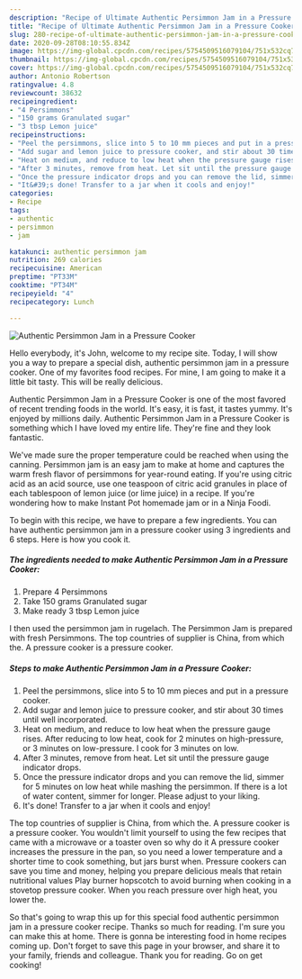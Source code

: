 ```yaml
---
description: "Recipe of Ultimate Authentic Persimmon Jam in a Pressure Cooker"
title: "Recipe of Ultimate Authentic Persimmon Jam in a Pressure Cooker"
slug: 280-recipe-of-ultimate-authentic-persimmon-jam-in-a-pressure-cooker
date: 2020-09-28T08:10:55.834Z
image: https://img-global.cpcdn.com/recipes/5754509516079104/751x532cq70/authentic-persimmon-jam-in-a-pressure-cooker-recipe-main-photo.jpg
thumbnail: https://img-global.cpcdn.com/recipes/5754509516079104/751x532cq70/authentic-persimmon-jam-in-a-pressure-cooker-recipe-main-photo.jpg
cover: https://img-global.cpcdn.com/recipes/5754509516079104/751x532cq70/authentic-persimmon-jam-in-a-pressure-cooker-recipe-main-photo.jpg
author: Antonio Robertson
ratingvalue: 4.8
reviewcount: 38632
recipeingredient:
- "4 Persimmons"
- "150 grams Granulated sugar"
- "3 tbsp Lemon juice"
recipeinstructions:
- "Peel the persimmons, slice into 5 to 10 mm pieces and put in a pressure cooker."
- "Add sugar and lemon juice to pressure cooker, and stir about 30 times until well incorporated."
- "Heat on medium, and reduce to low heat when the pressure gauge rises. After reducing to low heat, cook for 2 minutes on high-pressure, or 3 minutes on low-pressure. I cook for 3 minutes on low."
- "After 3 minutes, remove from heat. Let sit until the pressure gauge indicator drops."
- "Once the pressure indicator drops and you can remove the lid, simmer for 5 minutes on low heat while mashing the persimmon. If there is a lot of water content, simmer for longer. Please adjust to your liking."
- "It&#39;s done! Transfer to a jar when it cools and enjoy!"
categories:
- Recipe
tags:
- authentic
- persimmon
- jam

katakunci: authentic persimmon jam 
nutrition: 269 calories
recipecuisine: American
preptime: "PT33M"
cooktime: "PT34M"
recipeyield: "4"
recipecategory: Lunch

---
```



![Authentic Persimmon Jam in a Pressure Cooker](https://img-global.cpcdn.com/recipes/5754509516079104/751x532cq70/authentic-persimmon-jam-in-a-pressure-cooker-recipe-main-photo.jpg)

Hello everybody, it's John, welcome to my recipe site. Today, I will show you a way to prepare a special dish, authentic persimmon jam in a pressure cooker. One of my favorites food recipes. For mine, I am going to make it a little bit tasty. This will be really delicious.

Authentic Persimmon Jam in a Pressure Cooker is one of the most favored of recent trending foods in the world. It's easy, it is fast, it tastes yummy. It's enjoyed by millions daily. Authentic Persimmon Jam in a Pressure Cooker is something which I have loved my entire life. They're fine and they look fantastic.

We&#39;ve made sure the proper temperature could be reached when using the canning. Persimmon jam is an easy jam to make at home and captures the warm fresh flavor of persimmons for year-round eating. If you&#39;re using citric acid as an acid source, use one teaspoon of citric acid granules in place of each tablespoon of lemon juice (or lime juice) in a recipe. If you&#39;re wondering how to make Instant Pot homemade jam or in a Ninja Foodi.


To begin with this recipe, we have to prepare a few ingredients. You can have authentic persimmon jam in a pressure cooker using 3 ingredients and 6 steps. Here is how you cook it.

<!--inarticleads1-->

##### The ingredients needed to make Authentic Persimmon Jam in a Pressure Cooker:

1. Prepare 4 Persimmons
1. Take 150 grams Granulated sugar
1. Make ready 3 tbsp Lemon juice


I then used the persimmon jam in rugelach. The Persimmon Jam is prepared with fresh Persimmons. The top countries of supplier is China, from which the. A pressure cooker is a pressure cooker. 

<!--inarticleads2-->

##### Steps to make Authentic Persimmon Jam in a Pressure Cooker:

1. Peel the persimmons, slice into 5 to 10 mm pieces and put in a pressure cooker.
1. Add sugar and lemon juice to pressure cooker, and stir about 30 times until well incorporated.
1. Heat on medium, and reduce to low heat when the pressure gauge rises. After reducing to low heat, cook for 2 minutes on high-pressure, or 3 minutes on low-pressure. I cook for 3 minutes on low.
1. After 3 minutes, remove from heat. Let sit until the pressure gauge indicator drops.
1. Once the pressure indicator drops and you can remove the lid, simmer for 5 minutes on low heat while mashing the persimmon. If there is a lot of water content, simmer for longer. Please adjust to your liking.
1. It&#39;s done! Transfer to a jar when it cools and enjoy!


The top countries of supplier is China, from which the. A pressure cooker is a pressure cooker. You wouldn&#39;t limit yourself to using the few recipes that came with a microwave or a toaster oven so why do it A pressure cooker increases the pressure in the pan, so you need a lower temperature and a shorter time to cook something, but jars burst when. Pressure cookers can save you time and money, helping you prepare delicious meals that retain nutritional values Play burner hopscotch to avoid burning when cooking in a stovetop pressure cooker. When you reach pressure over high heat, you lower the. 

So that's going to wrap this up for this special food authentic persimmon jam in a pressure cooker recipe. Thanks so much for reading. I'm sure you can make this at home. There is gonna be interesting food in home recipes coming up. Don't forget to save this page in your browser, and share it to your family, friends and colleague. Thank you for reading. Go on get cooking!
